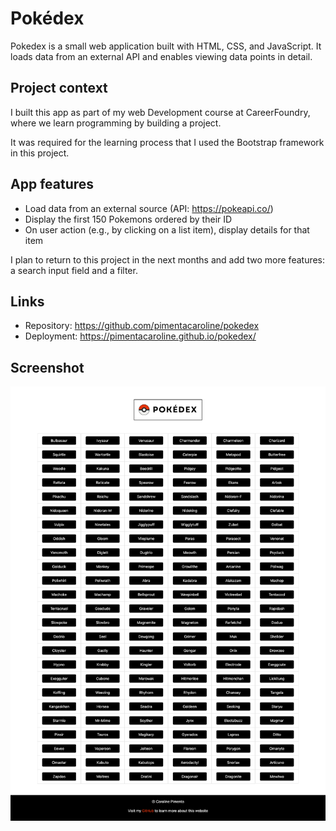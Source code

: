 # Pokédex
Pokedex is a small web application built with HTML, CSS, and JavaScript. It loads
data from an external API and enables viewing data points in detail.

## Project context
I built this app as part of my web Development course at CareerFoundry, where we learn programming by building a project.

It was required for the learning process that I used the Bootstrap framework in this project.


## App features
- Load data from an external source (API: https://pokeapi.co/)
- Display the first 150 Pokemons ordered by their ID
- On user action (e.g., by clicking on a list item), display details for that item

I plan to return to this project in the next months and add two more features: a search input field and a filter.

## Links
- Repository: https://github.com/pimentacaroline/pokedex
- Deployment: https://pimentacaroline.github.io/pokedex/

## Screenshot
![Desktop screenshot](img/screenshot.png)

